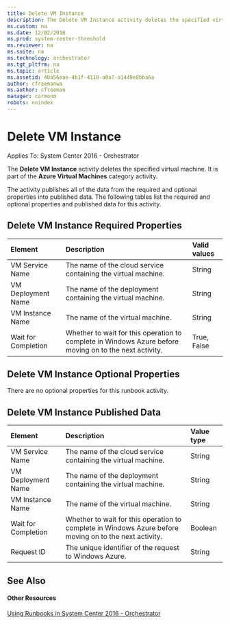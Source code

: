```yaml
---
title: Delete VM Instance
description: The Delete VM Instance activity deletes the specified virtual machine.
ms.custom: na
ms.date: 12/02/2016
ms.prod: system-center-threshold
ms.reviewer: na
ms.suite: na
ms.technology: orchestrator
ms.tgt_pltfrm: na
ms.topic: article
ms.assetid: 40a56eae-4b1f-4110-a0a7-a1449e8bba6a
author: cfreemanwa
ms.author: cfreeman
manager: carmonm
robots: noindex
---
```

# Delete VM Instance

Applies To: System Center 2016 - Orchestrator

The **Delete VM Instance** activity deletes the specified virtual machine. It is part of the **Azure Virtual Machines** category activity.

The activity publishes all of the data from the required and optional properties into published data. The following tables list the required and optional properties and published data for this activity.

## Delete VM Instance Required Properties

| **Element**   | **Description**   | **Valid values** |
|:---|:---|:---|
| VM Service Name   | The name of the cloud service containing the virtual machine.   | String   |
| VM Deployment Name  | The name of the deployment containing the virtual machine.   | String   |
| VM Instance Name   | The name of the virtual machine.   | String   |
| Wait for Completion | Whether to wait for this operation to complete in Windows Azure before moving on to the next activity. | True, False   |

## Delete VM Instance Optional Properties

There are no optional properties for this runbook activity.

## Delete VM Instance Published Data

| **Element**   | **Description**   | **Value type** |
|:---|:---|:---|
| VM Service Name   | The name of the cloud service containing the virtual machine.   | String   |
| VM Deployment Name  | The name of the deployment containing the virtual machine.   | String   |
| VM Instance Name   | The name of the virtual machine.   | String   |
| Wait for Completion | Whether to wait for this operation to complete in Windows Azure before moving on to the next activity. | Boolean   |
| Request ID   | The unique identifier of the request to Windows Azure.   | String   |

## See Also


#### Other Resources

[Using Runbooks in System Center 2016 - Orchestrator](https://technet.microsoft.com/en-us/library/hh403791.aspx)

